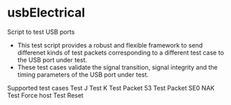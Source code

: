 # usbElectrical
Script to test USB ports
- This test script provides a robust and flexible framework to send differenet kinds of test packets corresponding to a different test case to the USB port under test. 
- These test cases validate the signal transition, signal integrity and the timing parameters of the USB port under test.

Supported test cases
  Test J
  Test K
  Test Packet 53
  Test Packet SE0 NAK
  Test Force host
  Test Reset
